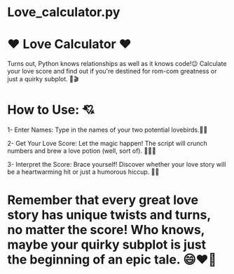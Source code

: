 # Love_calculator.py

# ❤️ Love Calculator ❤️

Turns out, Python knows relationships as well as it knows code!😉 Calculate your love score and
find out if you're destined for rom-com greatness or just a quirky subplot. 🤫🎬

# How to Use: 💘

1- Enter Names: Type in the names of your two potential lovebirds.🦜🦜

2- Get Your Love Score: Let the magic happen! The script will crunch numbers and brew a love potion (well, sort of). 🧙‍♂️🔮

3- Interpret the Score: Brace yourself! Discover whether your love story will be a heartwarming hit or just a humorous hiccup. 💑🍿

# Remember that every great love story has unique twists and turns, no matter the score! Who knows, maybe your quirky subplot is just the beginning of an epic tale. 😄❤️🚀
